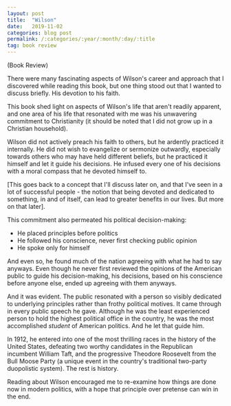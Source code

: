 ```yaml
---
layout: post
title:  "Wilson"
date:   2019-11-02
categories: blog post
permalink: /:categories/:year/:month/:day/:title
tag: book review
---
```

(Book Review)

There were many fascinating aspects of Wilson's career and approach that I discovered while reading this book, but one thing stood out that I wanted to discuss briefly. His devotion to his faith.

This book shed light on aspects of Wilson's life that aren't readily apparent, and one area of his life that resonated with me was his unwavering commitment to Christianity (it should be noted that I did not grow up in a Christian household).

Wilson did not actively preach his faith to others, but he ardently practiced it internally. He did not wish to evangelize or sermonize outwardly, especially towards others who may have held different beliefs, but he practiced it himself and let it guide his decisions. He infused every one of his decisions with a moral compass that he devoted himself to.

[This goes back to a concept that I'll discuss later on, and that I've seen in a lot of successful people - the notion that being devoted and dedicated to something, in and of itself, can lead to greater benefits in our lives. But more on that later].

This commitment also permeated his political decision-making:

- He placed principles before politics
- He followed his conscience, never first checking public opinion
- He spoke only for himself

And even so, he found much of the nation agreeing with what he had to say anyways. Even though he never first reviewed the opinions of the American public to guide his decision-making, his decisions, based on his conscience before anyone else, ended up agreeing with them anyways.

And it was evident. The public resonated with a person so visibly dedicated to underlying principles rather than frothy political motives. It came through in every public speech he gave. Although he was the least experienced person to hold the highest political office in the country, he was the most accomplished *student* of American politics. And he let that guide him.

In 1912, he entered into one of the most thrilling races in the history of the United States, defeating two worthy candidates in the Republican incumbent William Taft, and the progressive Theodore Roosevelt from the Bull Moose Party (a unique event in the country's traditional two-party duopolistic system). The rest is history.

Reading about Wilson encouraged me to re-examine how things are done now in modern politics, with a hope that principle over pretense can win in the end.
